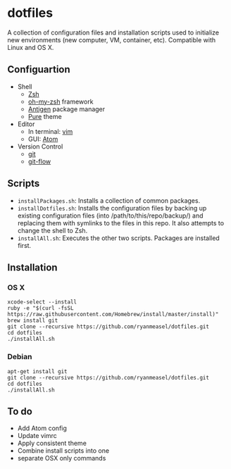 # dotfiles
A collection of configuration files and installation scripts used to initialize new environments (new computer, VM, container, etc).
Compatible with Linux and OS X.

## Configuartion

- Shell
  - [Zsh](http://www.zsh.org/)
  - [oh-my-zsh](https://github.com/robbyrussell/oh-my-zsh) framework
  - [Antigen](https://github.com/zsh-users/antigen) package manager
  - [Pure](https://github.com/sindresorhus/pure) theme
- Editor
  - In terminal: [vim](http://www.vim.org/)
  - GUI: [Atom](https://atom.io/)
- Version Control
  - [git](https://git-scm.com/)
  - [git-flow](https://github.com/nvie/gitflow)

## Scripts

- `installPackages.sh`: Installs a collection of common packages.
- `installDotfiles.sh`: Installs the configuration files by backing up existing configuration files
(into /path/to/this/repo/backup/) and replacing them with symlinks to the files in this repo. It also
attempts to change the shell to Zsh.
- `installAll.sh`: Executes the other two scripts. Packages are installed first.


## Installation

### OS X

```Shell
xcode-select --install
ruby -e "$(curl -fsSL https://raw.githubusercontent.com/Homebrew/install/master/install)"
brew install git
git clone --recursive https://github.com/ryanmeasel/dotfiles.git
cd dotfiles
./installAll.sh
```

### Debian

```Shell
apt-get install git
git clone --recursive https://github.com/ryanmeasel/dotfiles.git
cd dotfiles
./installAll.sh
```


## To do

- Add Atom config
- Update vimrc
- Apply consistent theme
- Combine install scripts into one
- separate OSX only commands

